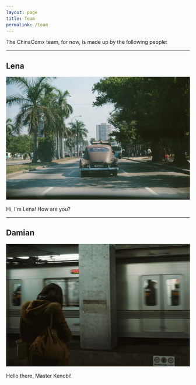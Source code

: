 ```yaml
---
layout: page
title: Team
permalink: /team
---
```


The ChinaComx team, for now, is made up by the following people:

***

## Lena
![lena](../assets/img/cuba-2.jpg)

Hi, I'm Lena! How are you?

***

## Damian
![damian](../assets/img/city-1.jpg)

Hello there, Master Kenobi! 